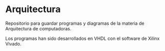 # Arquitectura
Repositorio para guardar programas y diagramas de la materia de Arquitectura de computadoras. 

Los programas han sido desarrollados en VHDL con el software de Xilinx Vivado.
